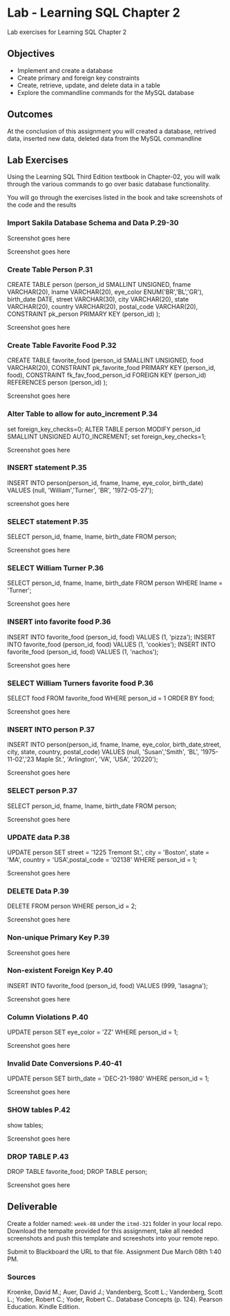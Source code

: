 # Lab - Learning SQL Chapter 2

Lab exercises for Learning SQL Chapter 2

## Objectives

* Implement and create a database
* Create primary and foreign key constraints
* Create, retrieve, update, and delete data in a table
* Explore the commandline commands for the MySQL database

## Outcomes

At the conclusion of this assignment you will created a database, retrived data, inserted new data, deleted data from the MySQL commandline

## Lab Exercises

Using the Learning SQL Third Edition textbook in Chapter-02, you will walk through the various commands to go over basic database functionality.

You will go through the exercises listed in the book and take screenshots of the code and the results

### Import Sakila Database Schema and Data P.29-30

Screenshot goes here

Screenshot goes here

### Create Table Person P.31


CREATE TABLE person
 (person_id SMALLINT UNSIGNED,
 fname VARCHAR(20),
 lname VARCHAR(20),
 eye_color ENUM('BR','BL','GR'),
 birth_date DATE,
 street VARCHAR(30),
 city VARCHAR(20),
 state VARCHAR(20),
 country VARCHAR(20),
 postal_code VARCHAR(20),
 CONSTRAINT pk_person PRIMARY KEY (person_id)
 );

Screenshot goes here

### Create Table Favorite Food P.32

CREATE TABLE favorite_food
(person_id SMALLINT UNSIGNED,
food VARCHAR(20),
CONSTRAINT pk_favorite_food PRIMARY KEY (person_id, food),
CONSTRAINT fk_fav_food_person_id FOREIGN KEY (person_id) REFERENCES person (person_id)
);

Screenshot goes here

### Alter Table to allow for auto_increment P.34

set foreign_key_checks=0;
ALTER TABLE person
 MODIFY person_id SMALLINT UNSIGNED AUTO_INCREMENT;
set foreign_key_checks=1;

Screenshot goes here

### INSERT statement P.35

INSERT INTO person(person_id, fname, lname, eye_color, birth_date) VALUES (null, 'William','Turner', 'BR', '1972-05-27');

screenshot goes here

### SELECT statement P.35

 SELECT person_id, fname, lname, birth_date FROM person;

Screenshot goes here

### SELECT William Turner P.36

 SELECT person_id, fname, lname, birth_date FROM person WHERE lname = 'Turner';

Screenshot goes here

### INSERT into favorite food P.36

INSERT INTO favorite_food (person_id, food) VALUES (1, 'pizza');
INSERT INTO favorite_food (person_id, food) VALUES (1, 'cookies');
INSERT INTO favorite_food (person_id, food) VALUES (1, 'nachos');

Screenshot goes here

### SELECT William Turners favorite food P.36

SELECT food FROM favorite_food WHERE person_id = 1 ORDER BY food;

Screenshot goes here

### INSERT INTO person P.37

INSERT INTO person(person_id, fname, lname, eye_color, birth_date,street, city, state, country, postal_code) VALUES (null, 'Susan','Smith', 'BL', '1975-11-02','23 Maple St.', 'Arlington', 'VA', 'USA', '20220');

Screenshot goes here

### SELECT person P.37

SELECT person_id, fname, lname, birth_date FROM person;

Screenshot goes here

### UPDATE data P.38

UPDATE person SET street = '1225 Tremont St.', city = 'Boston', state = 'MA', country = 'USA',postal_code = '02138' WHERE person_id = 1;

Screenshot goes here

### DELETE Data P.39

DELETE FROM person WHERE person_id = 2;

Screenshot goes here

### Non-unique Primary Key P.39

Screenshot goes here

### Non-existent Foreign Key P.40

INSERT INTO favorite_food (person_id, food) VALUES (999, 'lasagna');

Screenshot goes here

### Column Violations P.40

 UPDATE person SET eye_color = 'ZZ' WHERE person_id = 1;

Screenshot goes here

### Invalid Date Conversions P.40-41

UPDATE person SET birth_date = 'DEC-21-1980' WHERE person_id = 1;

Screenshot goes here

### SHOW tables P.42

show tables;

Screenshot goes here

### DROP TABLE P.43

 DROP TABLE favorite_food;
 DROP TABLE person;

Screenshot goes here

## Deliverable

Create a folder named: `week-08` under the `itmd-321` folder in your local repo. Download the tempalte provided for this assignment, take all needed screenshots and push this template and screeshots into your remote repo.

Submit to Blackboard the URL to that file.  Assignment Due March 08th 1:40 PM.

### Sources

Kroenke, David M.; Auer, David J.; Vandenberg, Scott L.; Vandenberg, Scott L.; Yoder, Robert C.; Yoder, Robert C.. Database Concepts (p. 124). Pearson Education. Kindle Edition. 